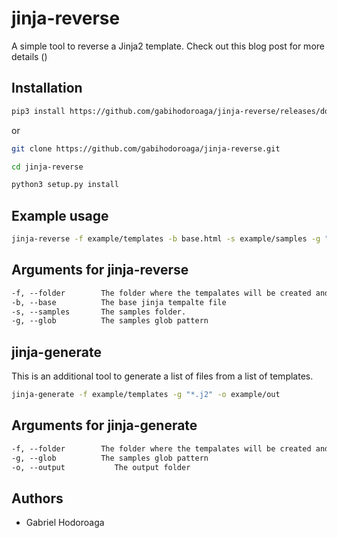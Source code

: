 # jinja-reverse

A simple tool to reverse a Jinja2 template. Check out this blog post for more details ()

## Installation

```bash
pip3 install https://github.com/gabihodoroaga/jinja-reverse/releases/download/v0.1/jinja_reverse-0.1-py3-none-any.whl
```

or

```bash
git clone https://github.com/gabihodoroaga/jinja-reverse.git

cd jinja-reverse

python3 setup.py install

```

## Example usage

```bash
jinja-reverse -f example/templates -b base.html -s example/samples -g "*.html"
```

## Arguments for jinja-reverse

```txt
-f, --folder        The folder where the tempalates will be created and where the base exists
-b, --base          The base jinja tempalte file
-s, --samples       The samples folder.
-g, --glob          The samples glob pattern
```

## jinja-generate

This is an additional tool to generate a list of files from a list of templates.

```bash
jinja-generate -f example/templates -g "*.j2" -o example/out
```

## Arguments for jinja-generate

```txt
-f, --folder        The folder where the tempalates will be created and where the base exists
-g, --glob          The samples glob pattern
-o, --output           The output folder
```

## Authors

* Gabriel Hodoroaga
